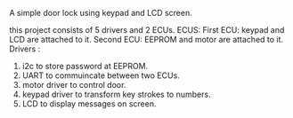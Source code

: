 A simple door lock using keypad and LCD screen.

this project consists of 5 drivers and 2 ECUs.
ECUS:
  First ECU: keypad and LCD are attached to it.
  Second ECU: EEPROM and motor are attached to it.
Drivers :
  1) i2c to store password at EEPROM.
  2) UART to commuincate between two ECUs.
  3) motor driver to control door.
  4) keypad driver to transform key strokes to numbers.
  5) LCD to display messages on screen.
